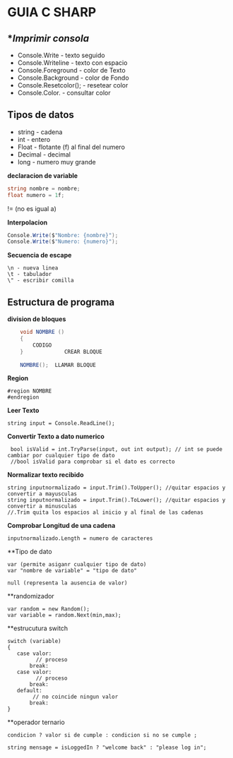 ﻿   # GUIA C SHARP
   
**Imprimir consola*
-
- Console.Write - texto seguido
- Console.Writeline - texto con espacio
- Console.Foreground - color de Texto
- Console.Background - color de Fondo
- Console.Resetcolor(); - resetear color
- Console.Color. - consultar color 


 **Tipos de datos**
-
- string - cadena
- int - entero
- Float - flotante (f) al final del numero
- Decimal - decimal
- long - numero muy grande

**declaracion de variable**

````csharp   
string nombre = nombre;
float numero = 1f;
````

!= (no es igual a)

**Interpolacion**
````csharp
Console.Write($"Nombre: {nombre}");
Console.Write($"Numero: {numero}");
````

**Secuencia de escape**

    \n - nueva linea
    \t - tabulador
    \" - escribir comilla

Estructura de programa
-

**division de bloques**
````csharp
    void NOMBRE () 
    {
        CODIGO 
    }             CREAR BLOQUE
        
    NOMBRE();  LLAMAR BLOQUE
````
**Region**
````csharpc
#region NOMBRE
#endregion
````

**Leer Texto**
````csharpc
string input = Console.ReadLine();
````

**Convertir Texto a dato numerico**
````csharpc
 bool isValid = int.TryParse(input, out int output); // int se puede cambiar por cualquier tipo de dato
 //bool isValid para comprobar si el dato es correcto
````
**Normalizar texto recibido**
````csharpc
string inputnormalizado = input.Trim().ToUpper(); //quitar espacios y convertir a mayusculas
string inputnormalizado = input.Trim().ToLower(); //quitar espacios y convertir a minusculas
//.Trim quita los espacios al inicio y al final de las cadenas
````
**Comprobar Longitud de una cadena**
````csharpc
inputnormalizado.Length = numero de caracteres

````

**Tipo de dato 
````csharpc
var (permite asiganr cualquier tipo de dato)
var "nombre de variable" = "tipo de dato"

null (representa la ausencia de valor)
````

**randomizador 
````csharpc
var random = new Random();
var variable = random.Next(min,max);

````
**estrucutura switch
````csharpc
switch (variable)
{
   case valor:
         // proceso
       break:
   case valor:
         // proceso
       break:
   default:
        // no coincide ningun valor
       break:
}

````

**operador ternario
````csharpc
condicion ? valor si de cumple : condicion si no se cumple ;

string mensage = isLoggedIn ? "welcome back" : "please log in";

````